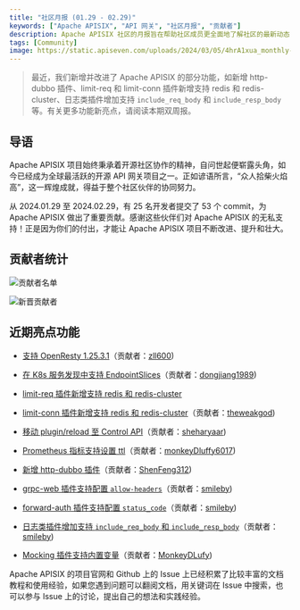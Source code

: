 ```yaml
---
title: "社区月报 (01.29 - 02.29)"
keywords: ["Apache APISIX", "API 网关", "社区月报", "贡献者"]
description: Apache APISIX 社区的月报旨在帮助社区成员更全面地了解社区的最新动态，方便大家参与到 Apache APISIX 社区中来。
tags: [Community]
image: https://static.apiseven.com/uploads/2024/03/05/4hrA1xua_monthly-02-cn.png
---
```

> 最近，我们新增并改进了 Apache APISIX 的部分功能，如新增 http-dubbo 插件、limit-req 和 limit-conn 插件新增支持 redis 和 redis-cluster、日志类插件增加支持 `include_req_body` 和 `include_resp_body`等。有关更多功能新亮点，请阅读本期双周报。
<!--truncate-->
## 导语

Apache APISIX 项目始终秉承着开源社区协作的精神，自问世起便崭露头角，如今已经成为全球最活跃的开源 API 网关项目之一。正如谚语所言，“众人拾柴火焰高”，这一辉煌成就，得益于整个社区伙伴的协同努力。

从 2024.01.29 至 2024.02.29，有 25 名开发者提交了 53 个 commit，为 Apache APISIX 做出了重要贡献。感谢这些伙伴们对 Apache APISIX 的无私支持！正是因为你们的付出，才能让 Apache APISIX 项目不断改进、提升和壮大。

## 贡献者统计

![贡献者名单](https://static.apiseven.com/uploads/2024/03/04/rtlMzaYq_overall-contributors-202402.png)

![新晋贡献者](https://static.apiseven.com/uploads/2024/03/04/wlzKrOf7_new-contributors-202402.png)

## 近期亮点功能

- [支持 OpenResty 1.25.3.1](https://github.com/apache/apisix/pull/10887)（贡献者：[zll600](https://github.com/zll600))

- [在 K8s 服务发现中支持 EndpointSlices](https://github.com/apache/apisix/pull/10916)（贡献者：[dongjiang1989](https://github.com/dongjiang1989))

- [limit-req 插件新增支持 redis 和 redis-cluster](https://github.com/apache/apisix/pull/10874)
- [limit-conn 插件新增支持 redis 和 redis-cluster](https://github.com/apache/apisix/pull/10866)（贡献者：[theweakgod](https://github.com/theweakgod))

- [移动 plugin/reload 至 Control API](https://github.com/apache/apisix/pull/10905)（贡献者：[sheharyaar](https://github.com/sheharyaar))

- [Prometheus 指标支持设置 ttl](https://github.com/apache/apisix/pull/10869)（贡献者：[monkeyDluffy6017](https://github.com/monkeyDluffy6017))

- [新增 http-dubbo 插件](https://github.com/apache/apisix/pull/10703)（贡献者：[ShenFeng312](https://github.com/ShenFeng312))

- [grpc-web 插件支持配置 `allow-headers`](https://github.com/apache/apisix/pull/10904)（贡献者：[smileby](https://github.com/smileby))

- [forward-auth 插件支持配置 `status_code`](https://github.com/apache/apisix/pull/10898)（贡献者：[smileby](https://github.com/smileby))

- [日志类插件增加支持 `include_req_body` 和 `include_resp_body`](https://github.com/apache/apisix/pull/10888)（贡献者：[smileby](https://github.com/smileby))

- [Mocking 插件支持内置变量](https://github.com/apache/apisix/pull/10872)（贡献者：[MonkeyDLufy](https://github.com/MonkeyDLufy))

Apache APISIX 的项目官网和 Github 上的 Issue 上已经积累了比较丰富的文档教程和使用经验，如果您遇到问题可以翻阅文档，用关键词在 Issue 中搜索，也可以参与 Issue 上的讨论，提出自己的想法和实践经验。
